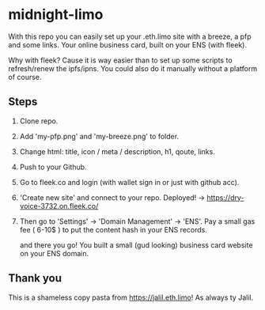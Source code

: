 # midnight-limo

With this repo you can easily set up your .eth.limo site with a breeze, a pfp and some links. Your online business card, built on your ENS (with fleek). 

Why with fleek? Cause it is way easier than to set up some scripts to refresh/renew the ipfs/ipns. You could also do it manually without a platform of course.

## Steps

1. Clone repo.
2. Add 'my-pfp.png' and 'my-breeze.png' to folder.
3. Change html: title, icon / meta / description, h1, qoute, links.
4. Push to your Github.
5. Go to fleek.co and login (with wallet sign in or just with github acc).
6. 'Create new site' and connect to your repo. Deployed! -> https://dry-voice-3732.on.fleek.co/
7. Then go to 'Settings' -> 'Domain Management' -> 'ENS'. Pay a small gas fee ( 6-10$ ) to put the content hash in your ENS records.

   and there you go! You built a small (gud looking) business card website on your ENS domain.

## Thank you

This is a shameless copy pasta from https://jalil.eth.limo! As always ty Jalil.